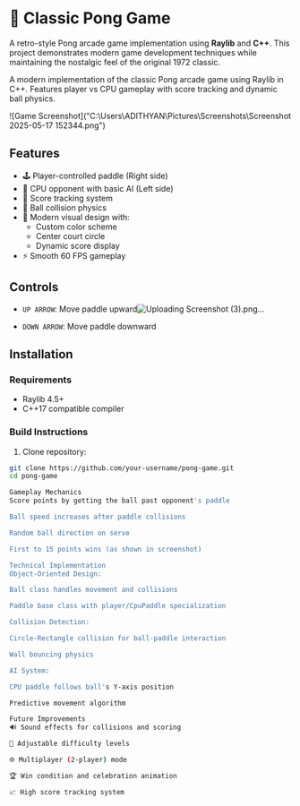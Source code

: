 # 🏓 Classic Pong Game

A retro-style Pong arcade game implementation using **Raylib** and **C++**. This project demonstrates modern game development techniques while maintaining the nostalgic feel of the original 1972 classic.

A modern implementation of the classic Pong arcade game using Raylib in C++. Features player vs CPU gameplay with score tracking and dynamic ball physics.

![Game Screenshot]("C:\Users\ADITHYAN\Pictures\Screenshots\Screenshot 2025-05-17 152344.png")

## Features
- 🕹️ Player-controlled paddle (Right side)
- 🤖 CPU opponent with basic AI (Left side)
- 🎯 Score tracking system
- 🏓 Ball collision physics
- 🎨 Modern visual design with:
  - Custom color scheme
  - Center court circle
  - Dynamic score display
- ⚡ Smooth 60 FPS gameplay

## Controls
- `UP ARROW`: Move paddle upward![Uploading Screenshot (3).png…]()

- `DOWN ARROW`: Move paddle downward

## Installation
### Requirements
- Raylib 4.5+
- C++17 compatible compiler

### Build Instructions
1. Clone repository:
```bash
git clone https://github.com/your-username/pong-game.git
cd pong-game

Gameplay Mechanics
Score points by getting the ball past opponent's paddle

Ball speed increases after paddle collisions

Random ball direction on serve

First to 15 points wins (as shown in screenshot)

Technical Implementation
Object-Oriented Design:

Ball class handles movement and collisions

Paddle base class with player/CpuPaddle specialization

Collision Detection:

Circle-Rectangle collision for ball-paddle interaction

Wall bouncing physics

AI System:

CPU paddle follows ball's Y-axis position

Predictive movement algorithm

Future Improvements
🔊 Sound effects for collisions and scoring

🚀 Adjustable difficulty levels

🌐 Multiplayer (2-player) mode

🏆 Win condition and celebration animation

📈 High score tracking system

